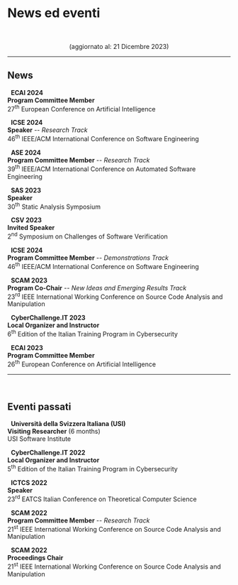 # News ed eventi


<br>
<p align=center>(aggiornato al: 21 Dicembre 2023)</p>

---

## News

<i class="fas fa-user-edit"></i> &nbsp; **ECAI 2024** <br>
**Program Committee Member** <br> 27<sup>th</sup> European Conference on Artificial Intelligence

<i class="fas fa-chalkboard-teacher"></i> &nbsp; **ICSE 2024** <br>
**Speaker** -- *Research Track* <br> 46<sup>th</sup> IEEE/ACM International Conference on Software Engineering

<i class="fas fa-user-edit"></i> &nbsp; **ASE 2024** <br>
**Program Committee Member** -- *Research Track* <br> 39<sup>th</sup> IEEE/ACM International Conference on Automated Software Engineering

<i class="fas fa-chalkboard-teacher"></i> &nbsp; **SAS 2023** <br>
**Speaker** <br> 30<sup>th</sup> Static Analysis Symposium

<i class="fas fa-chalkboard-teacher"></i> &nbsp; **CSV 2023** <br>
**Invited Speaker** <br> 2<sup>nd</sup> Symposium on Challenges of Software Verification

<i class="fas fa-user-edit"></i> &nbsp; **ICSE 2024** <br>
**Program Committee Member** -- *Demonstrations Track* <br> 46<sup>th</sup> IEEE/ACM International Conference on Software Engineering

<i class="fas fa-users-cog"></i> &nbsp; **SCAM 2023** <br>
**Program Co-Chair** -- *New Ideas and Emerging Results Track* <br> 23<sup>rd</sup> IEEE International Working Conference on Source Code Analysis and Manipulation

<i class="fas fa-user-shield"></i> &nbsp; **CyberChallenge.IT 2023** <br>
**Local Organizer and Instructor** <br> 6<sup>th</sup> Edition of the Italian Training Program in Cybersecurity

<i class="fas fa-user-edit"></i> &nbsp; **ECAI 2023** <br>
**Program Committee Member** <br> 26<sup>th</sup> European Conference on Artificial Intelligence

---

<br>

## Eventi passati

<i class="fas fa-globe-europe"></i> &nbsp; **Universit&agrave; della Svizzera Italiana (USI)** <br>
**Visiting Researcher** (6 months)  <br> USI Software Institute

<i class="fas fa-user-shield"></i> &nbsp; **CyberChallenge.IT 2022** <br>
**Local Organizer and Instructor** <br> 5<sup>th</sup> Edition of the Italian Training Program in Cybersecurity

<i class="fas fa-chalkboard-teacher"></i> &nbsp; **ICTCS 2022** <br>
**Speaker** <br> 23<sup>rd</sup> EATCS Italian Conference on Theoretical Computer Science

<i class="fas fa-user-edit"></i> &nbsp; **SCAM 2022** <br>
**Program Committee Member** -- *Research Track* <br> 21<sup>st</sup> IEEE International Working Conference on Source Code Analysis and Manipulation

<i class="fas fa-users-cog"></i> &nbsp; **SCAM 2022** <br>
**Proceedings Chair** <br> 21<sup>st</sup> IEEE International Working Conference on Source Code Analysis and Manipulation

<br>

